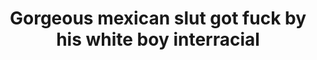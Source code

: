 ---
layout: post
title: Gorgeous mexican slut got fuck by his white boy interracial
duration: '14:22'
view: 225
rate: 2
video: 'https://flashservice.xvideos.com/embedframe/10528221'
priority: 0.9
changefreq: daily
---